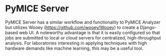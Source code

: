<!---
    This file is part of pymice-server.
    Copyright (C) 2018  Emir Turkes

    This program is free software: you can redistribute it and/or modify
    it under the terms of the GNU General Public License as published by
    the Free Software Foundation, either version 3 of the License, or
    (at your option) any later version.

    This program is distributed in the hope that it will be useful,
    but WITHOUT ANY WARRANTY; without even the implied warranty of
    MERCHANTABILITY or FITNESS FOR A PARTICULAR PURPOSE.  See the
    GNU General Public License for more details.

    You should have received a copy of the GNU General Public License
    along with this program.  If not, see <http://www.gnu.org/licenses/>.

    Emir Turkes can be contacted at eturkes@bu.edu
-->

# PyMICE Server

PyMICE Server has a similar workflow and functionality to PyMICE Analyzer but utilizes
Wooey (https://github.com/wooey/Wooey) to create a Django-based web UI. A noteworthy
advantage is that it is easily configured so that jobs are submitted to local or cloud
servers for centralized, high-throughput analysis. For laboratories interesting in
applying techniques with high hardware demands like machine learning, this may be a
useful tool.

